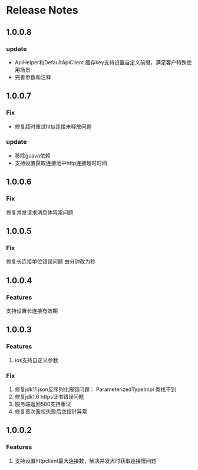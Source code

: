 # Release Notes

## 1.0.0.8
### update
* ApiHelper和DefaultApiClient 缓存key支持设置自定义前缀，满足客户特殊使用场景
* 完善参数和注释

## 1.0.0.7
### Fix
* 修复超时重试http连接未释放问题

### update
* 移除guava依赖
* 支持设置获取连接池中http连接超时时间

## 1.0.0.6
### Fix
修复并发请求消息体异常问题

## 1.0.0.5
### Fix
修复长连接单位错误问题 由分钟改为秒

## 1.0.0.4
### Features
支持设置长连接有效期

## 1.0.0.3
### Features
1. ios支持自定义参数

### Fix
1. 修复jdk11 json反序列化报错问题： ParameterizedTypeImpl 类找不到
2. 修复jdk1.6 https证书错误问题
3. 服务端返回500支持重试
4. 修复首次鉴权失败后空指针异常

## 1.0.0.2
### Features
1. 支持设置httpclient最大连接数，解决并发大时获取连接慢问题
